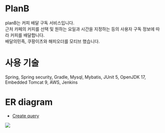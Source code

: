 # PlanB

planB는 커피 배달 구독 서비스입니다.<br/>
근처 카페의 커피를 선택 및 원하는 요일과 시간을 지정하는 등의 사용자 구독 정보에 따라 커피를 배달합니다.<br/>
배달의민족, 쿠팡이츠와 해피오더를 모티브 했습니다.<br/>

# 사용 기술

Spring, Spring security, Gradle, Mysql, Mybatis, JUnit 5, OpenJDK 17, Embedded Tomcat 9, AWS, Jenkins

# ER diagram

- [Create query](https://github.com/f-lab-edu/planB/wiki/%5B%ED%85%8C%EC%9D%B4%EB%B8%94%5D-Create-query)

<img src="https://user-images.githubusercontent.com/15783027/156698483-713eff76-4719-4e9e-bd48-29cd65d51405.png">